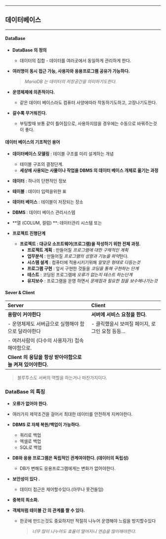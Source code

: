 ------

## 데이터베이스

------

#### DataBase

- **DataBase 의 정의**
  
  - 데이터의 집합 - 데이터를 여러곳에서 동일하게 관리하게 한다.
  
- **여러명이 동시 접근 가능, 사용자와 응용프로그램 공유가 가능하다.**

  > *MariaDB 는 데이터의 저장공간을 의미하기도한다.*

- **운영체제에 의존적이다.** 
  
  - 같은 데이터 베이스라도 컴퓨터 사양에따라 작동하기도하고, 고장나기도한다.
  
- **갈수록 무거워진다.**
  
  - 부팅할때 보통 같이 틀어짐으로, 사용하지않을 경우에는 수동으로 바꿔주는것이 좋다.



#### **데이터 베이스의 기초적인 용어**

- **데이터베이스 모델링** :  테이블 구조를 미리 설계하는 개념

  - 테이블 구조의 결정단계.
  - **세상에 사용되는 사물이나 작업을  DBMS 의 데이터 베이스 개체로 옮기는 과정**

- **데이터** : 하나의 단편적인 정보

- **테이블** : 데이터 입력을위한 표

- **데이터 베이스** : 테이블이 저장되는 장소

- **DBMS** :  데이터 베이스 관리시스템

- **열 (COLUM, 컬럼) **: 데이터관리 시스템 또는  

  

- **프로젝트 진행단계** 
  - **프로젝트 : 대규모 소프트웨어(프로그램)을 작성하기 위한 전체 과정.**
    - **프로젝트 계획** : 만들어질 *프로그램에 대한 구체적인 계획*
    - **업무분석** : 만들어질 *프로그램의 성향과 기능을 파악*한다.
    - **시스템 설계** : 컴퓨터에 적용시키기위해 *알맞은 형태로 다듬는것*
    - **프로그램 구현** : 앞서 구현한 것들을 *코딩을 통해 구현하는 단계*
    - **테스트** : 코딩된 프로그램에 *오류가 없는지 테스트 하는단계*
    - **유지보수** : 프로그램을 운영 하면서 *문제점과 필요한 점을 보수해나가는것* 



#### Sever & Client

| Server                                                      | Client                                          |
| :---------------------------------------------------------- | :---------------------------------------------- |
| **용량이 커야한다**                                         | **서버에 서비스 요청을 한다.**                  |
| - 운영체제도 서버급으로 실행해야 함으로 달라야한다              | - 클릭했을시 보여질 페이지, 로그인 요청 등등...    |
| - 여러사람이 (다수의 사용자가) 접속해야함으로.                 |                                                 |
| **Client  의 응답을 항상 받아야함으로 늘 켜져 있어야한다.** |                                                 |

> 블루투스도 서버의 역할을 하는거나 마찬가지이다.



### DataBase 의 특징

-  **오류가 없어야 한다.**
  - 여러가지 제약조건을 걸어서 최대한 데이터를 안전하게 지켜야한다.

- **DBMS 로 자체 복원/백업이 가능하다.**
  - 쿼리로 백업
  - 엑셀로 백업
  - SQL로 백업

- **DB와 응용 프로그램은 독립적인 관계여야한다. (데이터의 독립성)**
  - DB가 변해도 응용프로그램에게는 변화가 없어야한다.

- **보안성이 있다 .**
  - 데이터 접근은 제어할수있다.(아무나 못건들임)

- **중복의 최소화.**

- **객체처럼 테이블 간 의 관계를 짤 수 있다.**

  - 한곳에 만드는것도 중요하지만 적절히 나누어 운영해야 느림을 방지할수있다

    > *너무 많이 나누어도 효율이 떨어지니 연습을 많이해야한다.*
